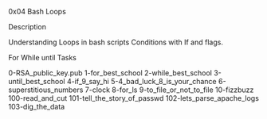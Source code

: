 0x04 Bash Loops

Description

Understanding Loops in bash scripts Conditions with If and flags.

For
While
until
Tasks

0-RSA_public_key.pub
1-for_best_school
2-while_best_school
3-until_best_school
4-if_9_say_hi
5-4_bad_luck_8_is_your_chance
6-superstitious_numbers
7-clock
8-for_ls
9-to_file_or_not_to_file
10-fizzbuzz
100-read_and_cut
101-tell_the_story_of_passwd
102-lets_parse_apache_logs 103-dig_the_data